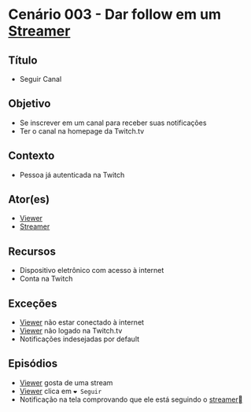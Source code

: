 # Cenário 003 - Dar follow em um [Streamer](Streamer)

## Título
* Seguir Canal

## Objetivo
* Se inscrever em um canal para receber suas notificações
* Ter o canal na homepage da Twitch.tv

## Contexto
* Pessoa já autenticada na Twitch 

## Ator(es)
* [Viewer](Viewer)
* [Streamer](Streamer)

## Recursos
* Dispositivo eletrônico com acesso à internet 
* Conta na Twitch

## Exceções
* [Viewer](https://github.com/gabrielziegler3/Requisitos-2018-1/wiki/Viewer) não estar conectado à internet
* [Viewer](https://github.com/gabrielziegler3/Requisitos-2018-1/wiki/Viewer) não logado na Twitch.tv
* Notificações indesejadas por default

## Episódios
* [Viewer](https://github.com/gabrielziegler3/Requisitos-2018-1/wiki/Viewer) gosta de uma stream 
* [Viewer](https://github.com/gabrielziegler3/Requisitos-2018-1/wiki/Viewer) clica em ```❤️ Seguir```
* Notificação na tela comprovando que ele está seguindo o [streamer](https://github.com/gabrielziegler3/Requisitos-2018-1/wiki/Cenário-001)